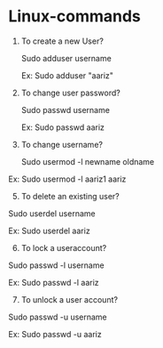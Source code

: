 # Linux-commands
1.	To create a new User?

  	 Sudo adduser username
  	
     Ex: Sudo adduser "aariz"
  	
3. 	To change user password?

     Sudo passwd username

     Ex: Sudo passwd aariz
   	
4.	To change username?

    Sudo usermod -l newname oldname

   Ex: Sudo usermod -l aariz1 aariz
   
5. 	To delete an existing user?

  Sudo userdel username

  Ex: Sudo userdel aariz
  
6. 	To lock a useraccount?

  Sudo passwd -l username

  Ex: Sudo passwd -l aariz
  
7. 	To unlock a user account?	

  Sudo passwd -u username

  Ex: Sudo passwd -u aariz

